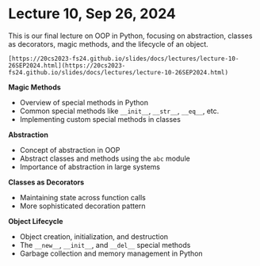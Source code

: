 # Lecture 10, Sep 26, 2024

This is our final lecture on OOP in Python, focusing on abstraction, classes as decorators, magic methods, and the lifecycle of an object.

```{admonition} Lecture Slides
[https://20cs2023-fs24.github.io/slides/docs/lectures/lecture-10-26SEP2024.html](https://20cs2023-fs24.github.io/slides/docs/lectures/lecture-10-26SEP2024.html)
```

**Magic Methods**
- Overview of special methods in Python
- Common special methods like `__init__`, `__str__`, `__eq__`, etc.
- Implementing custom special methods in classes

**Abstraction**
- Concept of abstraction in OOP
- Abstract classes and methods using the `abc` module
- Importance of abstraction in large systems

**Classes as Decorators**
- Maintaining state across function calls
- More sophisticated decoration pattern

**Object Lifecycle**
- Object creation, initialization, and destruction
- The `__new__`, `__init__`, and `__del__` special methods
- Garbage collection and memory management in Python

